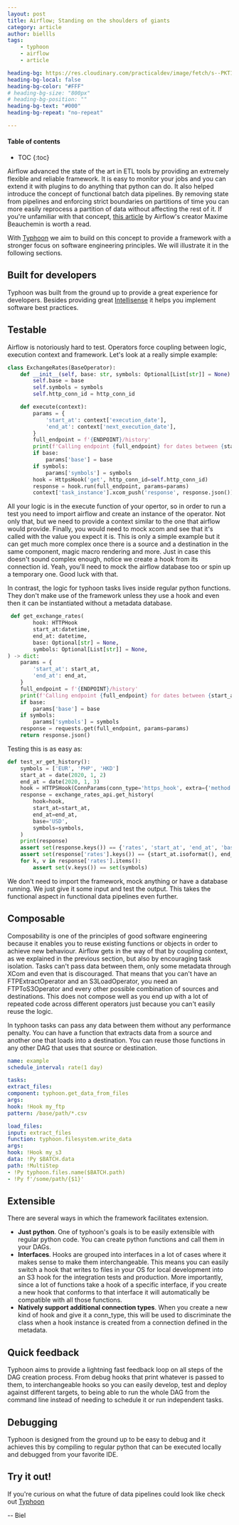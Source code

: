 ```yaml
---
layout: post
title: Airflow; Standing on the shoulders of giants
category: article
author: biellls
tags:
    - typhoon
    - airflow
    - article

heading-bg: https://res.cloudinary.com/practicaldev/image/fetch/s--PKT1jelm--/c_imagga_scale,f_auto,fl_progressive,h_420,q_auto,w_1000/https://dev-to-uploads.s3.amazonaws.com/uploads/articles/5qe5ygf89lx79yka1irs.jpeg
heading-bg-local: false
heading-bg-color: "#FFF"
# heading-bg-size: "800px"
# heading-bg-position: ""
heading-bg-text: "#000"
heading-bg-repeat: "no-repeat"

---
```


#### Table of contents
- TOC
{:toc}

Airflow advanced the state of the art in ETL tools by providing an extremely flexible and reliable framework. It is easy to monitor your jobs and you can extend it with plugins to do anything that python can do. It also helped introduce the concept of functional batch data pipelines. By removing state from pipelines and enforcing strict boundaries on partitions of time you can more easily reprocess a partition of data without affecting the rest of it. If you're unfamiliar with that concept, [this article](https://maximebeauchemin.medium.com/functional-data-engineering-a-modern-paradigm-for-batch-data-processing-2327ec32c42a) by Airflow's creator Maxime Beauchemin is worth a read.

With [Typhoon](https://github.com/typhoon-data-org/typhoon-orchestrator) we aim to build on this concept to provide a framework with a stronger focus on software engineering principles. We will illustrate it in the following sections.

## Built for developers

Typhoon was built from the ground up to provide a great experience for developers. Besides providing great [Intellisense](https://typhoon-data-org.github.io/typhoon-orchestrator/index.html#auto-completion) it helps you implement software best practices.

## Testable

Airflow is notoriously hard to test. Operators force coupling between logic, execution context and framework. Let's look at a really simple example:

```python
class ExchangeRates(BaseOperator):
    def __init__(self, base: str, symbols: Optional[List[str]] = None):
        self.base = base
        self.symbols = symbols
        self.http_conn_id = http_conn_id

    def execute(context):
        params = {
            'start_at': context['execution_date'],
            'end_at': context['next_execution_date'],
        }
        full_endpoint = f'{ENDPOINT}/history'
        print(f'Calling endpoint {full_endpoint} for dates between {start_at}, {end_at}')
        if base:
            params['base'] = base
        if symbols:
            params['symbols'] = symbols
        hook = HttpsHook('get', http_conn_id=self.http_conn_id)
        response = hook.run(full_endpoint, params=params)
        context['task_instance'].xcom_push('response', response.json())
```

All your logic is in the execute function of your opertor, so in order to run a test you need to import airflow and create an instance of the operator. Not only that, but we need to provide a context similar to the one that airflow would provide. Finally, you would need to mock xcom and see that it's called with the value you expect it is. This is only a simple example but it can get much more complex once there is a source and a destination in the same component, magic macro rendering and more. Just in case this doesn't sound complex enough, notice we create a hook from its connection id. Yeah, you'll need to mock the airflow database too or spin up a temporary one. Good luck with that.

In contrast, the logic for typhoon tasks lives inside regular python functions. They don't make use of the framework unless they use a hook and even then it can be instantiated without a metadata database.

```python
 def get_exchange_rates(
        hook: HTTPHook
        start_at:datetime,
        end_at: datetime,
        base: Optional[str] = None,
        symbols: Optional[List[str]] = None,
) -> dict:
    params = {
        'start_at': start_at,
        'end_at': end_at,
    }
    full_endpoint = f'{ENDPOINT}/history'
    print(f'Calling endpoint {full_endpoint} for dates between {start_at}, {end_at}')
    if base:
        params['base'] = base
    if symbols:
        params['symbols'] = symbols
    response = requests.get(full_endpoint, params=params)
    return response.json()
```

Testing this is as easy as:

```python
def test_xr_get_history():
    symbols = ['EUR', 'PHP', 'HKD']
    start_at = date(2020, 1, 2)
    end_at = date(2020, 1, 3)
    hook = HTTPSHook(ConnParams(conn_type='https_hook', extra={'method': 'get'}))
    response = exchange_rates_api.get_history(
        hook=hook,
        start_at=start_at,
        end_at=end_at,
        base='USD',
        symbols=symbols,
    )
    print(response)
    assert set(response.keys()) == {'rates', 'start_at', 'end_at', 'base'}
    assert set(response['rates'].keys()) == {start_at.isoformat(), end_at.isoformat()}
    for k, v in response['rates'].items():
        assert set(v.keys()) == set(symbols)
```

We don't need to import the framework, mock anything or have a database running. We just give it some input and test the output. This takes the functional aspect in functional data pipelines even further.

## Composable

Composability is one of the principles of good software engineering because it enables you to reuse existing functions or objects in order to achieve new behaviour. Airflow gets in the way of that by coupling context, as we explained in the previous section, but also by encouraging task isolation. Tasks can't pass data between them, only some metadata through XCom and even that is discouraged. That means that you can't have an FTPExtractOperator and an S3LoadOperator, you need an FTPToS3Operator and every other possible combination of sources and destinations. This does not compose well as you end up with a lot of repeated code across different operators just because you can't easily reuse the logic.

In typhoon tasks can pass any data between them without any performance penalty. You can have a function that extracts data from a source and another one that loads into a destination. You can reuse those functions in any other DAG that uses that source or destination.

```yaml
name: example
schedule_interval: rate(1 day)

tasks:
extract_files:
component: typhoon.get_data_from_files
args:
hook: !Hook my_ftp
pattern: /base/path/*.csv

load_files:
input: extract_files
function: typhoon.filesystem.write_data
args:
hook: !Hook my_s3
data: !Py $BATCH.data
path: !MultiStep
- !Py typhoon.files.name($BATCH.path)
- !Py f'/some/path/{$1}'
```

## Extensible

There are several ways in which the framework facilitates extension.

- **Just python**. One of typhoon's goals is to be easily extensible with regular python code. You can create python functions and call them in your DAGs.
- **Interfaces**. Hooks are grouped into interfaces in a lot of cases where it makes sense to make them interchangeable. This means you can easily switch a hook that writes to files in your OS for local development into an S3 hook for the integration tests and production. More importantly, since a lot of functions take a hook of a specific interface, if you create a new hook that conforms to that interface it will automatically be compatible with all those functions.
- **Natively support additional connection types**. When you create a new kind of hook and give it a conn_type, this will be used to discriminate the class when a hook instance is created from a  connection defined in the metadata.

## Quick feedback

Typhoon aims to provide a lightning fast feedback loop on all steps of the DAG creation process. From debug hooks that print whatever is passed to them, to interchangeable hooks so you can easily develop, test and deploy against different targets, to being able to run the whole DAG from the command line instead of needing to schedule it or run independent tasks.

## Debugging

Typhoon is designed from the ground up to be easy to debug and it achieves this by compiling to regular python that can be executed locally and debugged from your favorite IDE.

## Try it out!
If you're curious on what the future of data pipelines could look like check out [Typhoon](/)

--
Biel
